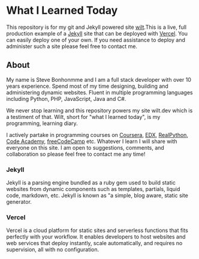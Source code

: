 # What I Learned Today

This repository is for my git and Jekyll powered site [wilt](https://wilt.dev).This is a live, full production example of a [Jekyll](https://jekyllrb.com/) site that can be deployed with [Vercel](https://vercel.com). You can easily deploy one of your own. If you need assistance to deploy and administer such a site please feel free to contact me.

## About

My name is Steve Bonhonmme and I am a full stack developer with over 10 years experience. Spend most of my time designing, building and administering dynamic websites. Fluent in multiple programming languages including Python, PHP, JavaScript, Java and C#.

We never stop learning and this repository powers my site wilt.dev which is a testiment of that. Wilt, short for "what I learned today", is my programming, learning diary.

I actively partake in programming courses on [Coursera](http://coursera.org), [EDX](http://edx.org), [RealPython](http://realpython.com), [Code Academy](http://codecademy.com), [freeCodeCamp](http://freecodecamp.org) etc. Whatever I learn I will share with everyone on this site.  I am open to suggestions, comments, and collaboration so please feel free to contact me any time!

### Jekyll

 Jekyll is a parsing engine bundled as a ruby gem used to build static websites from dynamic components such as templates, partials, liquid code, markdown, etc. Jekyll is known as "a simple, blog aware, static site generator.

### Vercel

 Vercel is a cloud platform for static sites and serverless functions that fits perfectly with your workflow. It enables developers to host websites and web services that deploy instantly, scale automatically, and requires no supervision, all with no configuration.
